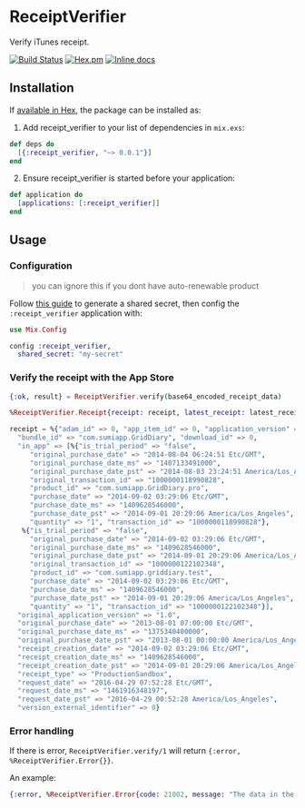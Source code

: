 # ReceiptVerifier

Verify iTunes receipt.

[![Build
Status](https://travis-ci.org/linjunpop/receipt_verifier.svg)](https://travis-ci.org/linjunpop/receipt_verifier)
[![Hex.pm](https://img.shields.io/hexpm/v/receipt_verifier.svg?maxAge=2592000)](https://hex.pm/packages/receipt_verifier)
[![Inline docs](http://inch-ci.org/github/linjunpop/receipt_verifier.svg?branch=master)](http://inch-ci.org/github/linjunpop/receipt_verifier)

## Installation

If [available in Hex](https://hex.pm/docs/publish), the package can be installed as:

  1. Add receipt_verifier to your list of dependencies in `mix.exs`:

  ```elixir
  def deps do
    [{:receipt_verifier, "~> 0.0.1"}]
  end
  ```

  2. Ensure receipt_verifier is started before your application:

  ```elixir
  def application do
    [applications: [:receipt_verifier]]
  end
  ```

## Usage

### Configuration

> you can ignore this if you dont have auto-renewable product

Follow [this guide](https://developer.apple.com/library/content/documentation/LanguagesUtilities/Conceptual/iTunesConnectInAppPurchase_Guide/Chapters/CreatingInAppPurchaseProducts.html#//apple_ref/doc/uid/TP40013727-CH3-SW2) to generate a shared secret, then config the `:receipt_verifier` application with:

```elixir
use Mix.Config

config :receipt_verifier,
  shared_secret: "my-secret"
```

### Verify the receipt with the App Store

```elixir
{:ok, result} = ReceiptVerifier.verify(base64_encoded_receipt_data)

%ReceiptVerifier.Receipt{receipt: receipt, latest_receipt: latest_receipt, latest_receipt_info: latest_receipt_info} = result

receipt = %{"adam_id" => 0, "app_item_id" => 0, "application_version" => "1241",
  "bundle_id" => "com.sumiapp.GridDiary", "download_id" => 0,
  "in_app" => [%{"is_trial_period" => "false",
     "original_purchase_date" => "2014-08-04 06:24:51 Etc/GMT",
     "original_purchase_date_ms" => "1407133491000",
     "original_purchase_date_pst" => "2014-08-03 23:24:51 America/Los_Angeles",
     "original_transaction_id" => "1000000118990828",
     "product_id" => "com.sumiapp.GridDiary.pro",
     "purchase_date" => "2014-09-02 03:29:06 Etc/GMT",
     "purchase_date_ms" => "1409628546000",
     "purchase_date_pst" => "2014-09-01 20:29:06 America/Los_Angeles",
     "quantity" => "1", "transaction_id" => "1000000118990828"},
   %{"is_trial_period" => "false",
     "original_purchase_date" => "2014-09-02 03:29:06 Etc/GMT",
     "original_purchase_date_ms" => "1409628546000",
     "original_purchase_date_pst" => "2014-09-01 20:29:06 America/Los_Angeles",
     "original_transaction_id" => "1000000122102348",
     "product_id" => "com.sumiapp.griddiary.test",
     "purchase_date" => "2014-09-02 03:29:06 Etc/GMT",
     "purchase_date_ms" => "1409628546000",
     "purchase_date_pst" => "2014-09-01 20:29:06 America/Los_Angeles",
     "quantity" => "1", "transaction_id" => "1000000122102348"}],
  "original_application_version" => "1.0",
  "original_purchase_date" => "2013-08-01 07:00:00 Etc/GMT",
  "original_purchase_date_ms" => "1375340400000",
  "original_purchase_date_pst" => "2013-08-01 00:00:00 America/Los_Angeles",
  "receipt_creation_date" => "2014-09-02 03:29:06 Etc/GMT",
  "receipt_creation_date_ms" => "1409628546000",
  "receipt_creation_date_pst" => "2014-09-01 20:29:06 America/Los_Angeles",
  "receipt_type" => "ProductionSandbox",
  "request_date" => "2016-04-29 07:52:28 Etc/GMT",
  "request_date_ms" => "1461916348197",
  "request_date_pst" => "2016-04-29 00:52:28 America/Los_Angeles",
  "version_external_identifier" => 0}
```

### Error handling

If there is error, `ReceiptVerifier.verify/1` will return `{:error, %ReceiptVerifier.Error{}}`.

An example:

```elixir
{:error, %ReceiptVerifier.Error{code: 21002, message: "The data in the receipt-data property was malformed or missing."}}
```

